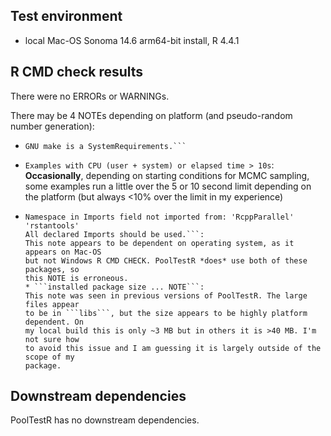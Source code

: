 ## Test environment
* local Mac-OS Sonoma 14.6  arm64-bit install, R 4.4.1

## R CMD check results
There were no ERRORs or WARNINGs. 

There may be 4 NOTEs depending on platform (and pseudo-random number generation):
  
* ```checking for GNU extensions in Makefiles ... NOTE
  GNU make is a SystemRequirements.```
* ```Examples with CPU (user + system) or elapsed time > 10s```:
  **Occasionally**, depending on starting conditions for MCMC sampling, some 
  examples run a little over the 5 or 10 second limit depending on the platform 
  (but always <10% over the limit in my experience)
* ```checking dependencies in R code ... NOTE
  Namespace in Imports field not imported from: 'RcppParallel' 'rstantools'
  All declared Imports should be used.```:
  This note appears to be dependent on operating system, as it appears on Mac-OS
  but not Windows R CMD CHECK. PoolTestR *does* use both of these packages, so 
  this NOTE is erroneous.
  * ```installed package size ... NOTE```: 
  This note was seen in previous versions of PoolTestR. The large files appear
  to be in ```libs```, but the size appears to be highly platform dependent. On 
  my local build this is only ~3 MB but in others it is >40 MB. I'm not sure how
  to avoid this issue and I am guessing it is largely outside of the scope of my
  package.
  
## Downstream dependencies
PoolTestR has no downstream dependencies.
